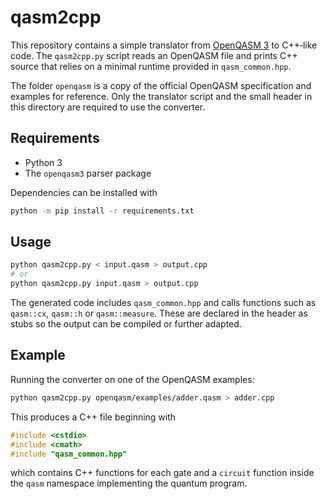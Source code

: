 # qasm2cpp

This repository contains a simple translator from [OpenQASM 3](https://openqasm.github.io/) to C++‑like code.  The `qasm2cpp.py` script reads an OpenQASM file and prints C++ source that relies on a minimal runtime provided in `qasm_common.hpp`.

The folder `openqasm` is a copy of the official OpenQASM specification and examples for reference.  Only the translator script and the small header in this directory are required to use the converter.

## Requirements

- Python 3
- The `openqasm3` parser package

Dependencies can be installed with

```bash
python -m pip install -r requirements.txt
```

## Usage

```bash
python qasm2cpp.py < input.qasm > output.cpp
# or
python qasm2cpp.py input.qasm > output.cpp
```

The generated code includes `qasm_common.hpp` and calls functions such as `qasm::cx`, `qasm::h` or `qasm::measure`.  These are declared in the header as stubs so the output can be compiled or further adapted.

## Example

Running the converter on one of the OpenQASM examples:

```bash
python qasm2cpp.py openqasm/examples/adder.qasm > adder.cpp
```

This produces a C++ file beginning with

```cpp
#include <cstdio>
#include <cmath>
#include "qasm_common.hpp"
```

which contains C++ functions for each gate and a `circuit` function inside the
`qasm` namespace implementing the quantum program.


